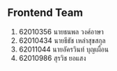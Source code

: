 ## Frontend Team

1. 62010356 นายธนพล วงศ์อาษา
2. 62010434 นายธีธัช เหล่าสุขสกุล
3. 62011044 นายอัครวินท์ บุญเผื่อน
4. 62010986 สุรวิช ยอแสง

